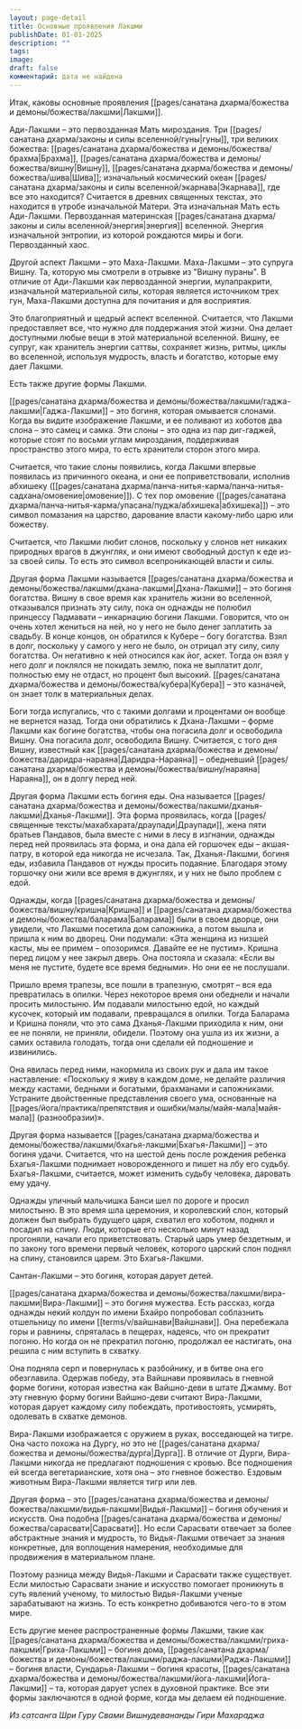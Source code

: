 ```yaml
---
layout: page-detail
title: Основные проявления Лакшми
publishDate: 01-01-2025
description: ""
tags: 
image: 
draft: false
комментарий: дата не найдена
---
```


Итак, каковы основные проявления [[pages/санатана дхарма/божества и демоны/божества/лакшми|Лакшми]].

Ади-Лакшми – это первозданная Мать мироздания. Три [[pages/санатана дхарма/законы и силы вселенной/гуны|гуны]], три великих божества: [[pages/санатана дхарма/божества и демоны/божества/брахма|Брахма]], [[pages/санатана дхарма/божества и демоны/божества/вишну|Вишну]], [[pages/санатана дхарма/божества и демоны/божества/шива|Шива]]; изначальный космический океан [[pages/санатана дхарма/законы и силы вселенной/экарнава|Экарнава]], где все это находится? Считается в древних священных текстах, это находится в утробе изначальной Матери. Эта изначальная Мать есть Ади-Лакшми. Первозданная материнская [[pages/санатана дхарма/законы и силы вселенной/энергия|энергия]] вселенной. Энергия изначальной энтропии, из которой рождаются миры и боги. Первозданный хаос.

Другой аспект Лакшми – это Маха-Лакшми. Маха-Лакшми – это супруга Вишну. Та, которую мы смотрели в отрывке из "Вишну пураны". В отличие от Ади-Лакшми как первозданной энергии, мулапракрити, изначальной материальной силы, которая является источником трех гун, Маха-Лакшми доступна для почитания и для восприятия. 

Это благоприятный и щедрый аспект вселенной. Считается, что Лакшми предоставляет все, что нужно для поддержания этой жизни. Она делает доступными любые вещи в этой материальной вселенной. Вишну, ее супруг, как хранитель энергии саттвы, сохраняет жизнь, ритмы, циклы во вселенной, используя мудрость, власть и богатство, которые ему дает Лакшми.

Есть также другие формы Лакшми.

[[pages/санатана дхарма/божества и демоны/божества/лакшми/гаджа-лакшми|Гаджа-Лакшми]] – это богиня, которая омывается слонами. Когда вы видите изображение Лакшми, и ее поливают из хоботов два слона – это самец и самка. Эти слоны – это одна из пар диг-гаджей, которые стоят по восьми углам мироздания, поддерживая пространство этого мира, то есть хранители сторон этого мира.

Считается, что такие слоны появились, когда Лакшми впервые появилась из причинного океана, и они ее поприветствовали, исполнив абхишеку ([[pages/санатана дхарма/панча-нитья-карма/панча-нитья-садхана/омовение|омовение]]). С тех пор омовение ([[pages/санатана дхарма/панча-нитья-карма/упасана/пуджа/абхишека|абхишека]]) – это символ помазания на царство, дарование власти какому-либо царю или божеству. 

Считается, что Лакшми любит слонов, поскольку у слонов нет никаких природных врагов в джунглях, и они имеют свободный доступ к еде из-за своей силы. То есть это символ всепроникающей власти и силы.

Другая форма Лакшми называется [[pages/санатана дхарма/божества и демоны/божества/лакшми/дхана-лакшми|Дхана-Лакшми]] – это богиня богатства. Вишну в свое время как хранитель жизни во вселенной, отказывался признать эту силу, пока он однажды не полюбил принцессу Падмавати – инкарнацию богини Лакшми. Говорится, что он очень хотел жениться на ней, но у него не было денег заплатить за свадьбу. В конце концов, он обратился к Кубере – богу богатства. Взял в долг, поскольку у самого у него не было, он отрицал эту силу, силу богатства. Он негативно к ней относился как йог, аскет. Тогда он взял у него долг и поклялся не покидать землю, пока не выплатит долг, полностью ему не отдаст, но процент был высокий. [[pages/санатана дхарма/божества и демоны/божества/кубера|Кубера]] – это казначей, он знает толк в материальных делах. 

Боги тогда испугались, что с такими долгами и процентами он вообще не вернется назад. Тогда они обратились к Дхана-Лакшми – форме Лакшми как богине богатства, чтобы она погасила долг и освободила Вишну. Она погасила долг, освободила Вишну. Считается, с того дня Вишну, известный как [[pages/санатана дхарма/божества и демоны/божества/даридра-нараяна|Даридра-Нараяна]] – обедневший [[pages/санатана дхарма/божества и демоны/божества/вишну/нараяна|Нараяна]], он в долгу перед ней.

Другая форма Лакшми есть богиня еды. Она называется [[pages/санатана дхарма/божества и демоны/божества/лакшми/дханья-лакшми|Дханья-Лакшми]]. Эта форма проявилась, когда [[pages/священные тексты/махабхарата/драупади|Драупади]], жена пяти братьев Пандавов, была вместе с ними в лесу в изгнании, однажды перед ней проявилась эта форма, и она дала ей горшочек еды – акшая-патру, в которой еда никогда не исчезала. Так, Дханья-Лакшми, богиня еды, избавила Пандавов от нужды просить подаяние. Благодаря этому горшочку они жили все время в джунглях, и у них не было проблем с едой.

Однажды, когда [[pages/санатана дхарма/божества и демоны/божества/вишну/кришна|Кришна]] и [[pages/санатана дхарма/божества и демоны/божества/баларама|Баларама]] были в своем дворце, они увидели, что Лакшми посетила дом сапожника, а потом вышла и пришла к ним во дворец. Они подумали: «Эта женщина из низшей касты, мы ее примем – опозоримся. Давайте ее не пустим». Кришна перед лицом у нее закрыл дверь. Она постояла и сказала: «Если вы меня не пустите, будете все время бедными». Но они ее не послушали.

Пришло время трапезы, все пошли в трапезную, смотрят – вся еда превратилась в опилки. Через некоторое время они обеднели и начали просить милостыню. Им подавали милостыню едой, но каждый кусочек, который им подавали, превращался в опилки. Тогда Баларама и Кришна поняли, что это сама Дханья-Лакшми приходила к ним, они ее не поняли, не приняли, обидели. Поэтому она ушла из их жизни, а самих оставила голодать, тогда они сделали ей подношение и извинились. 

Она явилась перед ними, накормила из своих рук и дала им такое наставление: «Поскольку я живу в каждом доме, не делайте различия между кастами, бедными и богатыми, брахманами и сапожниками. Устраните двойственные представления своего ума, основанные на [[pages/йога/практика/препятствия и ошибки/малы/майя-мала|майя-мала]] (разнообразии)».

Другая форма называется [[pages/санатана дхарма/божества и демоны/божества/лакшми/бхагья-лакшми|Бхагья-Лакшми]] – это богиня удачи. Считается, что на шестой день после рождения ребенка Бхагья-Лакшми поднимает новорожденного и пишет на лбу его судьбу. Бхагья-Лакшми, считается, может изменить судьбу человека, даровать ему удачу. 

Однажды уличный мальчишка Банси шел по дороге и просил милостыню. В это время шла церемония, и королевский слон, который должен был выбрать будущего царя, схватил его хоботом, поднял и посадил на спину. Люди, которые его несколько минут назад прогоняли, начали его приветствовать. Старый царь умер бездетным, и по закону того времени первый человек, которого царский слон поднял на спину, становился царем. Это Бхагья-Лакшми.

Сантан-Лакшми – это богиня, которая дарует детей.

[[pages/санатана дхарма/божества и демоны/божества/лакшми/вира-лакшми|Вира-Лакшми]] – это богиня мужества. Есть рассказ, когда однажды некий колдун по имени Бхайро попробовал соблазнить отшельницу по имени [[terms/v/вайшнави|Вайшнави]]. Она перебежала горы и равнины, спряталась в пещерах, надеясь, что он прекратит погоню. Но когда он не прекратил погоню, продолжал ее настигать, она решила с ним вступить в схватку. 

Она подняла серп и повернулась к разбойнику, и в битве она его обезглавила. Одержав победу, эта Вайшнави проявилась в гневной форме богини, которая известна как Вайшно-деви в штате Джамму. Вот эту гневную форму богини Вайшно-деви считают Вира-Лакшми, которая дарует каждому силу побеждать, противостоять, усмирять, одолевать в схватке демонов. 

Вира-Лакшми изображается с оружием в руках, восседающей на тигре. Она часто похожа на Дургу, но это не [[pages/санатана дхарма/божества и демоны/божества/дурга|Дурга]]. В отличие от Дурги, Вира-Лакшми никогда не предлагают подношения с кровью. Все подношения ей всегда вегетарианские, хотя она – это гневное божество. Ездовым животным Вира-Лакшми является тигр или лев.

Другая форма – это [[pages/санатана дхарма/божества и демоны/божества/лакшми/видья-лакшми|Видья-Лакшми]] – богиня обучения и искусств. Она подобна [[pages/санатана дхарма/божества и демоны/божества/сарасвати|Сарасвати]]. Но если Сарасвати отвечает за более абстрактные знания и мудрость, то Видья-Лакшми отвечает за знания конкретные, для воплощения намерения, необходимые для продвижения в материальном плане. 

Поэтому разница между Видья-Лакшми и Сарасвати также существует. Если милостью Сарасвати знание и искусство помогает проникнуть в суть явлений ученому, то милостью Видья-Лакшми ученые зарабатывают на жизнь. То есть конкретно добиваются чего-то в этом мире.

Есть другие менее распространенные формы Лакшми, такие как [[pages/санатана дхарма/божества и демоны/божества/лакшми/гриха-лакшми|Гриха-Лакшми]] – богиня дома, [[pages/санатана дхарма/божества и демоны/божества/лакшми/раджа-лакшми|Раджа-Лакшми]] – богиня власти, Сундарья-Лакшми – богиня красоты, [[pages/санатана дхарма/божества и демоны/божества/лакшми/йога-лакшми|Йога-Лакшми]] – та, которая дарует успех в духовной практике. Все эти формы заключаются в одной форме, когда мы делаем ей подношение. 

*Из сатсанга Шри Гуру Свами Вишнудевананды Гири Махараджа*

